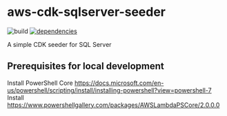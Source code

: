# aws-cdk-sqlserver-seeder
![build](https://github.com/kolomied/cdk-sqlserver-seeder/workflows/build/badge.svg)
[![dependencies](https://david-dm.org/kolomied/cdk-sqlserver-seeder.svg)](https://david-dm.org//kolomied/cdk-sqlserver-seeder)

A simple CDK seeder for SQL Server

## Prerequisites for local development

Install PowerShell Core https://docs.microsoft.com/en-us/powershell/scripting/install/installing-powershell?view=powershell-7
Install https://www.powershellgallery.com/packages/AWSLambdaPSCore/2.0.0.0
